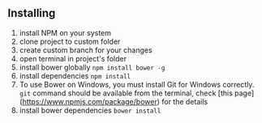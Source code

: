 ## Installing

1. install NPM on your system
2. clone project to custom folder
3. create custom branch for your changes
4. open terminal in project's folder
5. install bower globally `npm install bower -g`
6. install dependencies `npm install`
7. To use Bower on Windows, you must install Git for Windows correctly. `git` command should be available from the terminal, check [this page] (https://www.npmjs.com/package/bower) for the details
8. install bower dependencies `bower install`
